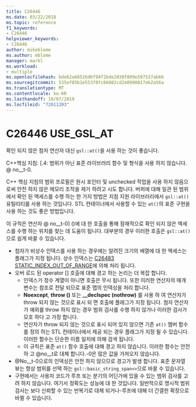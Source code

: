 ```yaml
---
title: C26446
ms.date: 03/22/2018
ms.topic: reference
f1_keywords:
- C26446
helpviewer_keywords:
- C26446
author: mikeblome
ms.author: mblome
manager: markl
ms.workload:
- multiple
ms.openlocfilehash: bde62a68526d6f94f2bde2030f809e597537ab66
ms.sourcegitcommit: 535ef05b1e553f0fc66082cd2e0998817eb2a56a
ms.translationtype: MT
ms.contentlocale: ko-KR
ms.lasthandoff: 10/07/2019
ms.locfileid: "72011203"
---
```

# <a name="c26446-use_gsl_at"></a>C26446 USE_GSL_AT

확인 되지 않은 첨자 연산자 대신 `gsl::at()`을 사용 하는 것이 좋습니다.

C++핵심 지침: [.4: 범위가 아닌 표준 라이브러리 함수 및 형식을 사용 하지 않습니다. @ no__t-0.

C++ 핵심 지침의 범위 프로필은 원시 포인터 및 unchecked 작업을 사용 하지 않음으로써 안전 하지 않은 메모리 조작을 제거 하려고 시도 합니다. 버퍼에 대해 일관 된 범위에서 확인 된 액세스를 수행 하는 한 가지 방법은 지침 지원 라이브러리에서 `gsl::at()` 유틸리티를 사용 하는 것입니다. STL 컨테이너에서 사용할 수 있는 `at()`의 표준 구현을 사용 하는 것도 좋은 방법입니다.

이 규칙은 연산자 @ no__t-0] ()에 대 한 호출을 통해 잠재적으로 확인 되지 않은 액세스를 수행 하는 위치를 찾는 데 도움이 됩니다. 대부분의 경우 이러한 호출은 `gsl::at()`으로 쉽게 바꿀 수 있습니다.

- 첨자가 비상수 인덱스를 사용 하는 경우에는 알려진 크기의 배열에 대 한 액세스는 플래그가 지정 됩니다. 상수 인덱스는 [C26483 STATIC_INDEX_OUT_OF_RANGE](c26483.md)에 의해 처리 됩니다.
- 오버 로드 된 operator [] 호출에 대해 경고 하는 논리는 더 복잡 합니다.
  - 인덱스가 정수 계열이 아니면 호출은 무시 됩니다. 또한 이러한 연산자의 매개 변수는 참조로 전달 되므로 표준 맵의 인덱싱을 처리 합니다.
  - **Noexcept**, **throw ()** 또는 **__declspec (nothrow)** 를 사용 하 여 연산자가 throw 되지 않는 것으로 표시 되 면 호출에 플래그가 지정 됩니다. 첨자 연산자가 예외를 throw 하지 않는 경우 범위 검사를 수행 하지 않거나 이러한 검사가 모호 하다 고 가정 합니다.
  - 연산자가 throw 되지 않는 것으로 표시 되어 있지 않으면 기존 `at()` 멤버 함수를 정의 하는 STL 컨테이너에서 제공 되는 경우 플래그가 지정 될 수 있습니다. 이러한 함수는 단순한 이름 일치에 의해 검색 됩니다.
  - 이 규칙은 표준 `at()` 함수 호출에 대해 경고 하지 않습니다. 이러한 함수는 안전 하 고 @no__t로 대체 합니다.-0은 많은 값을 가져오지 않습니다.
- @No__t-0으로의 인덱싱은 안전 하지 않으므로 경고가 발생 합니다. 표준 문자열 뷰는 항상 범위를 선택 하는 `gsl::basic_string_span<>`으로 바꿀 수 있습니다.
- 구현에서는 사용자 코드가 루프 또는 분기의 어딘가에 있을 수 있는 범위 검사를 고려 하지 않습니다. 여기서 정확도는 성능에 대 한 것입니다. 일반적으로 명시적 범위 검사는 보다 신뢰할 수 있는 반복기로 대체 되거나-루프에 대해 더 간결한 확장으로 바뀔 수 있습니다.
